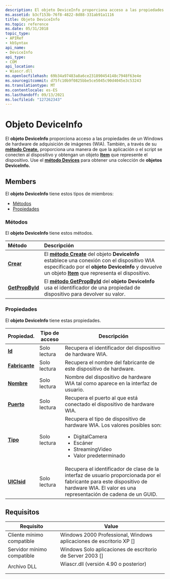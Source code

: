 ```yaml
---
description: El objeto DeviceInfo proporciona acceso a las propiedades de un Windows de hardware de adquisición de imágenes (WIA).
ms.assetid: b3cf153b-76f8-4822-8d88-331ab91a1116
title: Objeto DeviceInfo
ms.topic: reference
ms.date: 05/31/2018
topic_type:
- APIRef
- kbSyntax
api_name:
- DeviceInfo
api_type:
- COM
api_location:
- Wiascr.dll
ms.openlocfilehash: 69b34a97483a8a6ce231890454148c7948f63e4e
ms.sourcegitcommit: d75fc10b9f0825bbe5ce5045c90d4045e3c53243
ms.translationtype: MT
ms.contentlocale: es-ES
ms.lasthandoff: 09/13/2021
ms.locfileid: "127262343"
---
```

# <a name="deviceinfo-object"></a>Objeto DeviceInfo

El **objeto DeviceInfo** proporciona acceso a las propiedades de un Windows de hardware de adquisición de imágenes (WIA). También, a través de su [**método Create,**](-wia-iwiadeviceinfo-create.md) proporciona una manera de que la aplicación o el script se conecten al dispositivo y obtengan un objeto [**Item**](-wia-item.md) que represente el dispositivo. Use el [**método Devices**](-wia-iwia-devices.md) para obtener una colección de **objetos DeviceInfo.**

## <a name="members"></a>Members

El **objeto DeviceInfo** tiene estos tipos de miembros:

-   [Métodos](#methods)
-   [Propiedades](#properties)

### <a name="methods"></a>Métodos

El **objeto DeviceInfo** tiene estos métodos.



| Método                                                 | Descripción                                                                                                                                                                                                                                              |
|:-------------------------------------------------------|:---------------------------------------------------------------------------------------------------------------------------------------------------------------------------------------------------------------------------------------------------------|
| [**Crear**](-wia-iwiadeviceinfo-create.md)           | El [**método Create**](-wia-iwiadeviceinfo-create.md) del objeto **DeviceInfo** establece una conexión con el dispositivo WIA especificado por el **objeto DeviceInfo** y devuelve un objeto [**Item**](-wia-item.md) que representa el dispositivo.<br/> |
| [**GetPropById**](-wia-iwiadeviceinfo-getpropbyid.md) | El [**método GetPropById**](-wia-iwiadeviceinfo-getpropbyid.md) del **objeto DeviceInfo** usa el identificador de una propiedad de dispositivo para devolver su valor.<br/>                                                                                               |



 

### <a name="properties"></a>Propiedades

El **objeto DeviceInfo** tiene estas propiedades.




| Propiedad. | Tipo de acceso | Descripción | 
|----------|-------------|-------------|
| <a href="-wia-iwiadeviceinfo-id.md"><strong>Id</strong></a><br /> | Solo lectura<br /> | Recupera el identificador del dispositivo de hardware WIA. <br /> | 
| <a href="-wia-iwiadeviceinfo-manufacturer.md"><strong>Fabricante</strong></a><br /> | Solo lectura<br /> | Recupera el nombre del fabricante de este dispositivo de hardware.<br /> | 
| <a href="-wia-iwiadeviceinfo-name.md"><strong>Nombre</strong></a><br /> | Solo lectura<br /> | Nombre del dispositivo de hardware WIA tal como aparece en la interfaz de usuario.<br /> | 
| <a href="-wia-iwiadeviceinfo-port.md"><strong>Puerto</strong></a><br /> | Solo lectura<br /> | Recupera el puerto al que está conectado el dispositivo de hardware WIA.<br /> | 
| <a href="-wia-iwiadeviceinfo-type.md"><strong>Tipo</strong></a><br /> | Solo lectura<br /> | Recupera el tipo de dispositivo de hardware WIA. Los valores posibles son: <br /><ul><li>DigitalCamera</li><li>Escáner</li><li>StreamingVideo</li><li>Valor predeterminado</li></ul> | 
| <a href="-wia-iwiadeviceinfo-uiclsid.md"><strong>UIClsid</strong></a><br /> | Solo lectura<br /> | Recupera el identificador de clase de la interfaz de usuario proporcionada por el fabricante para este dispositivo de hardware WIA. El valor es una representación de cadena de un GUID. <br /> | 




 

## <a name="requirements"></a>Requisitos



| Requisito | Value |
|-------------------------------------|---------------------------------------------------------------------------------------------------------------|
| Cliente mínimo compatible<br/> | Windows 2000 Professional, Windows aplicaciones de escritorio XP \[\]<br/>                                        |
| Servidor mínimo compatible<br/> | Windows Solo aplicaciones de escritorio de Server 2003 \[\]<br/>                                                          |
| Archivo DLL<br/>                      | <dl> <dt>Wiascr.dll (versión 4.90 o posterior)</dt> </dl> |



 

 





